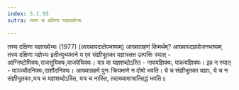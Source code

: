 ```yaml
---
index: 5.1.95
sutra: तस्य च दक्षिणा यज्ञाख्येभ्यः

---
```

 तस्य दक्षिणा यज्ञाख्येभ्यः (1977) (आख्यापदाक्षेपभाष्यम्) आख्याग्रहणं किमर्थम्? आख्यापदप्रयोजनभाष्यम् तस्य दक्षिणा यज्ञेभ्यः इतीत्युच्यमाने य एव संज्ञीभूतका यज्ञास्तत उत्पत्तिः स्यात् - आग्निष्टोमिक्यः,राजसूयिक्यः,वाजपेयिक्यः। यत्र वा यज्ञशब्दोऽस्ति - नावयज्ञिक्यः, पाकयज्ञिक्यः। इह न स्यात् - पाञ्ञ्चौदनिक्यः,दाशौदनिक्यः। आख्याग्रहणे पुनः क्रियमाणे न दोषो भवति। ये च संज्ञीभूतका यज्ञाः, ये च न संज्ञीभूतकाः,यत्र च यज्ञशब्दोऽस्ति, यत्र च नास्ति, तदाख्यामात्रात्सिद्धं भवति॥ 